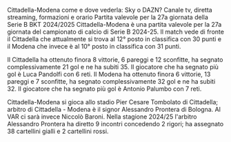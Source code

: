 Cittadella-Modena come e dove vederla: Sky o DAZN? Canale tv, diretta streaming, formazioni e orario
Partita valevole per la 27a giornata della Serie B BKT 2024/2025
Cittadella-Modena è una partita valevole per la 27a giornata del campionato di calcio di Serie B 2024-25. Il match vede di fronte il Cittadella che attualmente si trova al 12° posto in classifica con 30 punti e il Modena che invece è al 10° posto in classifica con 31 punti.

Il Cittadella ha ottenuto finora 8 vittorie, 6 pareggi e 12 sconfitte, ha segnato complessivamente 21 gol e ne ha subiti 35. Il giocatore che ha segnato più gol è Luca Pandolfi con 6 reti.
Il Modena ha ottenuto finora 6 vittorie, 13 pareggi e 7 sconfitte, ha segnato complessivamente 32 gol e ne ha subiti 32. Il giocatore che ha segnato più gol è Antonio Palumbo con 7 reti.

Cittadella-Modena si gioca allo stadio Pier Cesare Tombolato di Cittadella; arbitro di Cittadella - Modena è il signor Alessandro Prontera di Bologna. Al VAR ci sarà invece Niccolò Baroni. Nella stagione 2024/25 l'arbitro Alessandro Prontera ha diretto 9 incontri concedendo 2 rigori; ha assegnato 38 cartellini gialli e 2 cartellini rossi.
